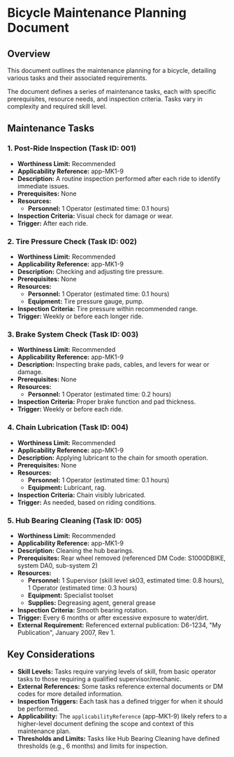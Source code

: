 # Bicycle Maintenance Planning Document

## Overview

This document outlines the maintenance planning for a bicycle, detailing various tasks and their associated requirements.

The document defines a series of maintenance tasks, each with specific prerequisites, resource needs, and inspection criteria.  Tasks vary in complexity and required skill level.

## Maintenance Tasks

### 1. Post-Ride Inspection (Task ID: 001)

*   **Worthiness Limit:** Recommended
*   **Applicability Reference:** app-MK1-9
*   **Description:** A routine inspection performed after each ride to identify immediate issues.
*   **Prerequisites:** None
*   **Resources:**
    *   **Personnel:** 1 Operator (estimated time: 0.1 hours)
*   **Inspection Criteria:** Visual check for damage or wear.
*   **Trigger:** After each ride.

### 2. Tire Pressure Check (Task ID: 002)

*   **Worthiness Limit:** Recommended
*   **Applicability Reference:** app-MK1-9
*   **Description:** Checking and adjusting tire pressure.
*   **Prerequisites:** None
*   **Resources:**
    *   **Personnel:** 1 Operator (estimated time: 0.1 hours)
    *   **Equipment:** Tire pressure gauge, pump.
*   **Inspection Criteria:** Tire pressure within recommended range.
*   **Trigger:** Weekly or before each longer ride.

### 3. Brake System Check (Task ID: 003)

*   **Worthiness Limit:** Recommended
*   **Applicability Reference:** app-MK1-9
*   **Description:** Inspecting brake pads, cables, and levers for wear or damage.
*   **Prerequisites:** None
*   **Resources:**
    *   **Personnel:** 1 Operator (estimated time: 0.2 hours)
*   **Inspection Criteria:** Proper brake function and pad thickness.
*   **Trigger:** Weekly or before each ride.

### 4. Chain Lubrication (Task ID: 004)

*   **Worthiness Limit:** Recommended
*   **Applicability Reference:** app-MK1-9
*   **Description:** Applying lubricant to the chain for smooth operation.
*   **Prerequisites:** None
*   **Resources:**
    *   **Personnel:** 1 Operator (estimated time: 0.1 hours)
    *   **Equipment:** Lubricant, rag.
*   **Inspection Criteria:** Chain visibly lubricated.
*   **Trigger:** As needed, based on riding conditions.

### 5. Hub Bearing Cleaning (Task ID: 005)

*   **Worthiness Limit:** Recommended
*   **Applicability Reference:** app-MK1-9
*   **Description:** Cleaning the hub bearings.
*   **Prerequisites:** Rear wheel removed (referenced DM Code: S1000DBIKE, system DA0, sub-system 2)
*   **Resources:**
    *   **Personnel:** 1 Supervisor (skill level sk03, estimated time: 0.8 hours), 1 Operator (estimated time: 0.3 hours)
    *   **Equipment:** Specialist toolset
    *   **Supplies:** Degreasing agent, general grease
*   **Inspection Criteria:** Smooth bearing rotation.
*   **Trigger:** Every 6 months or after excessive exposure to water/dirt.
*   **External Requirement:** Referenced external publication: D6-1234, "My Publication", January 2007, Rev 1.

## Key Considerations

*   **Skill Levels:** Tasks require varying levels of skill, from basic operator tasks to those requiring a qualified supervisor/mechanic.
*   **External References:** Some tasks reference external documents or DM codes for more detailed information.
*   **Inspection Triggers:** Each task has a defined trigger for when it should be performed.
*   **Applicability:** The `applicabilityReference` (app-MK1-9) likely refers to a higher-level document defining the scope and context of this maintenance plan.
*   **Thresholds and Limits:** Tasks like Hub Bearing Cleaning have defined thresholds (e.g., 6 months) and limits for inspection.
